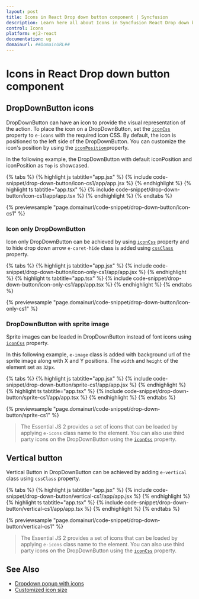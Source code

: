 ```yaml
---
layout: post
title: Icons in React Drop down button component | Syncfusion
description: Learn here all about Icons in Syncfusion React Drop down button component of Syncfusion Essential JS 2 and more.
control: Icons 
platform: ej2-react
documentation: ug
domainurl: ##DomainURL##
---
```


# Icons in React Drop down button component

## DropDownButton icons

DropDownButton can have an icon to provide the visual representation of the action. To place the icon on a DropDownButton, set the [`iconCss`](https://ej2.syncfusion.com/react/documentation/api/drop-down-button#iconcss) property to `e-icons` with the required icon CSS. By default, the icon is positioned to the left side of the DropDownButton. You
can customize the icon's position by using the [`iconPosition`](https://ej2.syncfusion.com/react/documentation/api/drop-down-button#iconposition)property.

In the following example, the DropDownButton with default iconPosition and iconPosition as `Top` is showcased.

{% tabs %}
{% highlight js tabtitle="app.jsx" %}
{% include code-snippet/drop-down-button/icon-cs1/app/app.jsx %}
{% endhighlight %}
{% highlight ts tabtitle="app.tsx" %}
{% include code-snippet/drop-down-button/icon-cs1/app/app.tsx %}
{% endhighlight %}
{% endtabs %}

 {% previewsample "page.domainurl/code-snippet/drop-down-button/icon-cs1" %}

### Icon only DropDownButton

Icon only DropDownButton can be achieved by using [`iconCss`](https://ej2.syncfusion.com/react/documentation/api/drop-down-button#iconcss) property and to hide drop down arrow
`e-caret-hide` class is added using [`cssClass`](https://ej2.syncfusion.com/react/documentation/api/drop-down-button#cssclass) property.

{% tabs %}
{% highlight js tabtitle="app.jsx" %}
{% include code-snippet/drop-down-button/icon-only-cs1/app/app.jsx %}
{% endhighlight %}
{% highlight ts tabtitle="app.tsx" %}
{% include code-snippet/drop-down-button/icon-only-cs1/app/app.tsx %}
{% endhighlight %}
{% endtabs %}

 {% previewsample "page.domainurl/code-snippet/drop-down-button/icon-only-cs1" %}

### DropDownButton with sprite image

Sprite images can be loaded in DropDownButton instead of font icons using [`iconCss`](https://ej2.syncfusion.com/react/documentation/api/drop-down-button#iconcss) property.

In this following example, `e-image` class is added with background url of the sprite image along with X and Y positions. The `width` and `height` of the element set as `32px`.

{% tabs %}
{% highlight js tabtitle="app.jsx" %}
{% include code-snippet/drop-down-button/sprite-cs1/app/app.jsx %}
{% endhighlight %}
{% highlight ts tabtitle="app.tsx" %}
{% include code-snippet/drop-down-button/sprite-cs1/app/app.tsx %}
{% endhighlight %}
{% endtabs %}

 {% previewsample "page.domainurl/code-snippet/drop-down-button/sprite-cs1" %}

> The Essential JS 2 provides a set of icons that can be loaded by applying `e-icons` class name to the element. You can also use third party icons on the DropDownButton using the [`iconCss`](https://ej2.syncfusion.com/react/documentation/api/drop-down-button#iconcss) property.

## Vertical button

Vertical Button in DropDownButton can be achieved by adding `e-vertical` class using `cssClass` property.

{% tabs %}
{% highlight js tabtitle="app.jsx" %}
{% include code-snippet/drop-down-button/vertical-cs1/app/app.jsx %}
{% endhighlight %}
{% highlight ts tabtitle="app.tsx" %}
{% include code-snippet/drop-down-button/vertical-cs1/app/app.tsx %}
{% endhighlight %}
{% endtabs %}

 {% previewsample "page.domainurl/code-snippet/drop-down-button/vertical-cs1" %}

> The Essential JS 2 provides a set of icons that can be loaded by applying `e-icons` class name to the element. You can also use third party icons on the DropDownButton using the [`iconCss`](https://ej2.syncfusion.com/react/documentation/api/drop-down-button#iconcss) property.

## See Also

* [Dropdown popup with icons](./popup-items#icons)
* [Customized icon size](./how-to/customize-icon-and-width)